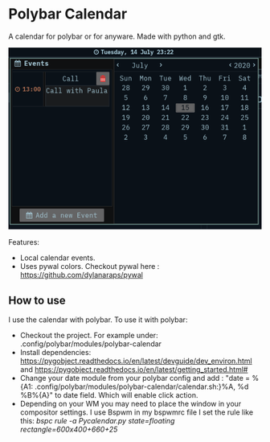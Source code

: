 # Polybar Calendar

A calendar for polybar or for anyware. Made with python and gtk.

![](ui/screen.png)

Features:

- Local calendar events.
- Uses pywal colors. Checkout pywal here : https://github.com/dylanaraps/pywal

## How to use

I use the calendar with polybar. To use it with polybar:

- Checkout the project. For example under: .config/polybar/modules/polybar-calendar
- Install dependencies: https://pygobject.readthedocs.io/en/latest/devguide/dev_environ.html and https://pygobject.readthedocs.io/en/latest/getting_started.html#
- Change your date module from your polybar config and add : "date = %{A1: .config/polybar/modules/polybar-calendar/calendar.sh:}%A, %d %B%{A}" to date field. Which will enable click action.
- Depending on your WM you may need to place the window in your compositor settings. I use Bspwm in my bspwmrc file I set the rule like this: _bspc rule -a Pycalendar.py state=floating rectangle=600x400+660+25_